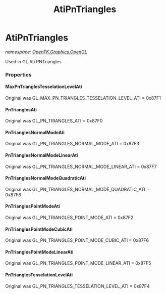 ﻿---
title: AtiPnTriangles
---

# AtiPnTriangles
_namespace: [OpenTK.Graphics.OpenGL](N-OpenTK.Graphics.OpenGL.html)_

Used in GL.Ati.PNTriangles



### Properties

#### MaxPnTrianglesTesselationLevelAti
Original was GL_MAX_PN_TRIANGLES_TESSELATION_LEVEL_ATI = 0x87F1
#### PnTrianglesAti
Original was GL_PN_TRIANGLES_ATI = 0x87F0
#### PnTrianglesNormalModeAti
Original was GL_PN_TRIANGLES_NORMAL_MODE_ATI = 0x87F3
#### PnTrianglesNormalModeLinearAti
Original was GL_PN_TRIANGLES_NORMAL_MODE_LINEAR_ATI = 0x87F7
#### PnTrianglesNormalModeQuadraticAti
Original was GL_PN_TRIANGLES_NORMAL_MODE_QUADRATIC_ATI = 0x87F8
#### PnTrianglesPointModeAti
Original was GL_PN_TRIANGLES_POINT_MODE_ATI = 0x87F2
#### PnTrianglesPointModeCubicAti
Original was GL_PN_TRIANGLES_POINT_MODE_CUBIC_ATI = 0x87F6
#### PnTrianglesPointModeLinearAti
Original was GL_PN_TRIANGLES_POINT_MODE_LINEAR_ATI = 0x87F5
#### PnTrianglesTesselationLevelAti
Original was GL_PN_TRIANGLES_TESSELATION_LEVEL_ATI = 0x87F4


